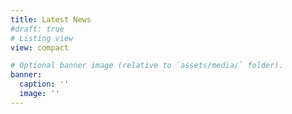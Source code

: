 ```yaml
---
title: Latest News
#draft: true 
# Listing view
view: compact

# Optional banner image (relative to `assets/media/` folder).
banner:
  caption: ''
  image: ''
---
```

 